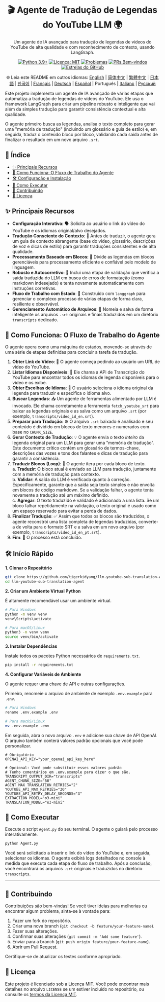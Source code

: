 <div align="center">
  <h1>🎬 Agente de Tradução de Legendas do YouTube LLM 🌍</h1>
  <p>
    Um agente de IA avançado para tradução de legendas de vídeos do YouTube de alta qualidade e com reconhecimento de contexto, usando LangGraph.
  </p>
  <p>
    <!-- Emblemas -->
    <a href="https://www.python.org/"><img src="https://img.shields.io/badge/Python-3.9%2B-blue.svg" alt="Python 3.9+"></a>
    <a href="https://opensource.org/licenses/MIT"><img src="https://img.shields.io/badge/License-MIT-yellow.svg" alt="Licença: MIT"></a>
    <a href="https://github.com/tigerkidyang/llm-youtube-sub-translation-agent/issues"><img src="https://img.shields.io/github/issues/tigerkidyang/llm-youtube-sub-translation-agent" alt="Problemas"></a>
    <a href="https://github.com/tigerkidyang/llm-youtube-sub-translation-agent/pulls"><img src="https://img.shields.io/badge/PRs-welcome-brightgreen.svg" alt="PRs Bem-vindos"></a>
    <a href="https://github.com/tigerkidyang/llm-youtube-sub-translation-agent/stargazers"><img src="https://img.shields.io/github/stars/tigerkidyang/llm-youtube-sub-translation-agent?style=social" alt="Estrelas do GitHub"></a>
  </p>
  <p>
    🌐 Leia este README em outros idiomas:
    <a href="README.md">English</a> | <a href="README_zh.md">简体中文</a> | <a href="README_zh_TW.md">繁體中文</a> | <a href="README_ja.md">日本語</a> | <a href="README_ko.md">한국어</a> | <a href="README_fr.md">Français</a> | <a href="README_de.md">Deutsch</a> | <a href="README_es.md">Español</a> | Português | <a href="README_it.md">Italiano</a> | <a href="README_ru.md">Русский</a>
  </p>
</div>

Este projeto implementa um agente de IA avançado de várias etapas que automatiza a tradução de legendas de vídeos do YouTube. Ele usa o framework LangGraph para criar um pipeline robusto e inteligente que vai além da simples tradução para garantir consistência contextual e alta qualidade.

O agente primeiro busca as legendas, analisa o texto completo para gerar uma "memória de tradução" (incluindo um glossário e guia de estilo) e, em seguida, traduz o conteúdo bloco por bloco, validando cada saída antes de finalizar o resultado em um novo arquivo `.srt`.

## 📖 Índice

- [✨ Principais Recursos](#-principais-recursos)
- [🚀 Como Funciona: O Fluxo de Trabalho do Agente](#-como-funciona-o-fluxo-de-trabalho-do-agente)
- [🛠️ Configuração e Instalação](#️-configuração-e-instalação)
- [🏃 Como Executar](#-como-executar)
- [🤝 Contribuindo](#-contribuindo)
- [📄 Licença](#-licença)

## ✨ Principais Recursos

-   **Configuração Interativa**: 🗣️ Solicita ao usuário o link do vídeo do YouTube e os idiomas original/alvo desejados.
-   **Tradução Consciente do Contexto**: 🧠 Antes de traduzir, o agente gera um guia de contexto abrangente (base do vídeo, glossário, descrições de voz e dicas de estilo) para garantir traduções consistentes e de alta qualidade.
-   **Processamento Baseado em Blocos**: 🧩 Divide as legendas em blocos gerenciáveis para processamento eficiente e confiável pelo modelo de linguagem.
-   **Robusto e Autocorretivo**: 💪 Inclui uma etapa de validação que verifica a saída traduzida do LLM em busca de erros de formatação (como markdown indesejado) e tenta novamente automaticamente com instruções corretivas.
-   **Fluxo de Trabalho com Estado**: 🔄 Construído com `langgraph` para gerenciar o complexo processo de várias etapas de forma clara, resiliente e observável.
-   **Gerenciamento Automático de Arquivos**: 📂 Nomeia e salva de forma inteligente os arquivos `.srt` originais e finais traduzidos em um diretório `transcripts` dedicado.

## 🚀 Como Funciona: O Fluxo de Trabalho do Agente

O agente opera como uma máquina de estados, movendo-se através de uma série de etapas definidas para concluir a tarefa de tradução.

1.  **Obter Link do Vídeo**: 🔗 O agente começa pedindo ao usuário um URL de vídeo do YouTube.
2.  **Listar Idiomas Disponíveis**: 📜 Ele chama a API de Transcrição do YouTube para encontrar todos os idiomas de legenda disponíveis para o vídeo e os exibe.
3.  **Obter Escolhas de Idioma**: 🎯 O usuário seleciona o idioma original da legenda para traduzir e especifica o idioma alvo.
4.  **Buscar Legendas**: 📥 Um agente de ferramentas alimentado por LLM é invocado. Ele chama corretamente a ferramenta `fetch_youtube_srt` para baixar as legendas originais e as salva como um arquivo `.srt` (por exemplo, `transcripts/video_id_en.srt`).
5.  **Preparar para Tradução**: ⚙️ O arquivo `.srt` baixado é analisado e seu conteúdo é dividido em blocos de texto menores e numerados com base no `CHUNK_SIZE`.
6.  **Gerar Contexto de Tradução**: 💡 O agente envia o texto *inteiro* da legenda original para um LLM para gerar uma "memória de tradução". Este documento crítico contém um glossário de termos-chave, descrições das vozes e tons dos falantes e dicas de tradução para garantir a consistência.
7.  **Traduzir Blocos (Loop)**: 🔁 O agente itera por cada bloco de texto.  
    a.  **Traduzir**: O bloco atual é enviado ao LLM para tradução, juntamente com a memória de tradução para contexto.  
    b.  **Validar**: A saída do LLM é verificada quanto à correção. Especificamente, garante que a saída seja texto simples e não envolta em blocos de código markdown. Se a validação falhar, o agente tenta novamente a tradução até um máximo definido.  
    c.  **Agregar**: O texto traduzido e validado é adicionado a uma lista. Se um bloco falhar repetidamente na validação, o texto original é usado como um espaço reservado para evitar a perda de dados.  
8.  **Finalizar Tradução**: ✅ Assim que todos os blocos são traduzidos, o agente reconstrói uma lista completa de legendas traduzidas, converte-a de volta para o formato SRT e a salva em um novo arquivo (por exemplo, `transcripts/video_id_en_pt.srt`).
9.  **Fim**: 🎉 O processo está concluído.

## 🛠️ Início Rápido

**1. Clonar o Repositório**

```bash
git clone https://github.com/tigerkidyang/llm-youtube-sub-translation-agent.git
cd llm-youtube-sub-translation-agent
```

**2. Criar um Ambiente Virtual Python**

É altamente recomendável usar um ambiente virtual.

```bash
# Para Windows
python -m venv venv
venv\Scripts\activate

# Para macOS/Linux
python3 -m venv venv
source venv/bin/activate
```

**3. Instalar Dependências**

Instale todos os pacotes Python necessários de `requirements.txt`.

```bash
pip install -r requirements.txt
```

**4. Configurar Variáveis de Ambiente**

O agente requer uma chave de API e outras configurações.

Primeiro, renomeie o arquivo de ambiente de exemplo `.env.example` para `.env`.

```bash
# Para Windows
rename .env.example .env

# Para macOS/Linux
mv .env.example .env
```

Em seguida, abra o novo arquivo `.env` e adicione sua chave de API OpenAI. O arquivo também conterá valores padrão opcionais que você pode personalizar.

```env
# Obrigatório
OPENAI_API_KEY="your_openai_api_key_here"

# Opcional: Você pode substituir esses valores padrão
# Tenho comentários em .env.example para dizer o que são.
TRANSCRIPT_OUTPUT_DIR="transcripts"
AGENT_CHUNK_SIZE="50"
AGENT_MAX_TRANSLATION_RETRIES="2"
YOUTUBE_API_MAX_RETRIES="20"
YOUTUBE_API_RETRY_DELAY_SECONDS="3"
EXTRACTION_MODEL="o3-mini"
TRANSLATION_MODEL="o3-mini"
```

## 🏃 Como Executar

Execute o script `Agent.py` do seu terminal. O agente o guiará pelo processo interativamente.

```bash
python Agent.py
```

Você será solicitado a inserir o link do vídeo do YouTube e, em seguida, selecionar os idiomas. O agente exibirá logs detalhados no console à medida que executa cada etapa do fluxo de trabalho. Após a conclusão, você encontrará os arquivos `.srt` originais e traduzidos no diretório `transcripts`.

---

## 🤝 Contribuindo

Contribuições são bem-vindas! Se você tiver ideias para melhorias ou encontrar algum problema, sinta-se à vontade para:

1.  Fazer um fork do repositório.
2.  Criar uma nova branch (`git checkout -b feature/your-feature-name`).
3.  Fazer suas alterações.
4.  Confirmar suas alterações (`git commit -m 'Add some feature'`).
5.  Enviar para a branch (`git push origin feature/your-feature-name`).
6.  Abrir um Pull Request.

Certifique-se de atualizar os testes conforme apropriado.

## 📄 Licença

Este projeto é licenciado sob a Licença MIT. Você pode encontrar mais detalhes no arquivo `LICENSE` se um estiver incluído no repositório, ou consulte os [termos da Licença MIT](https://opensource.org/licenses/MIT).
